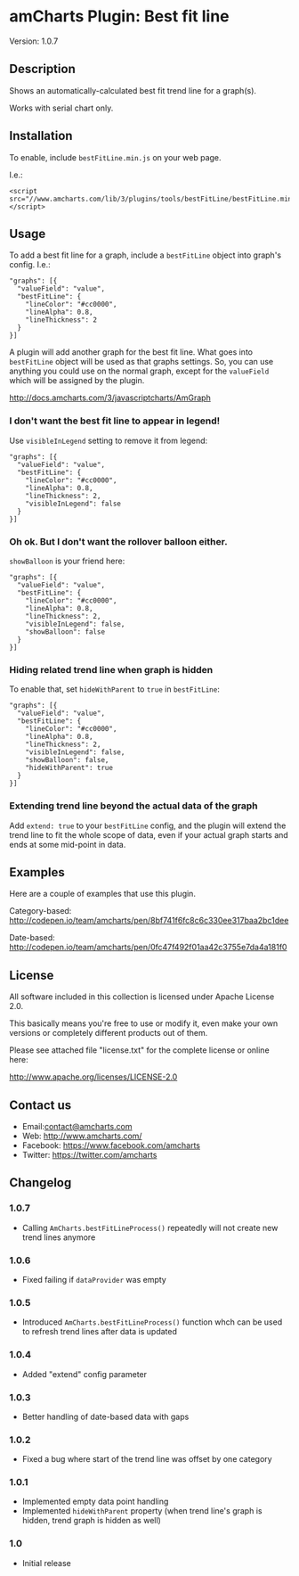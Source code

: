 # amCharts Plugin: Best fit line

Version: 1.0.7


## Description

Shows an automatically-calculated best fit trend line for a graph(s).

Works with serial chart only.

## Installation

To enable, include `bestFitLine.min.js` on your web page.

I.e.:

```
<script src="//www.amcharts.com/lib/3/plugins/tools/bestFitLine/bestFitLine.min.js"></script>
```

## Usage

To add a best fit line for a graph, include a `bestFitLine` object into graph's
config. I.e.:

```
"graphs": [{
  "valueField": "value",
  "bestFitLine": {
    "lineColor": "#cc0000",
    "lineAlpha": 0.8,
    "lineThickness": 2
  }
}]
```

A plugin will add another graph for the best fit line. What goes into 
`bestFitLine` object will be used as that graphs settings. So, you can use 
anything you could use on the normal graph, except for the `valueField` which 
will be assigned by the plugin.

http://docs.amcharts.com/3/javascriptcharts/AmGraph


### I don't want the best fit line to appear in legend!

Use `visibleInLegend` setting to remove it from legend:

```
"graphs": [{
  "valueField": "value",
  "bestFitLine": {
    "lineColor": "#cc0000",
    "lineAlpha": 0.8,
    "lineThickness": 2,
    "visibleInLegend": false
  }
}]
```

### Oh ok. But I don't want the rollover balloon either.

`showBalloon` is your friend here:

```
"graphs": [{
  "valueField": "value",
  "bestFitLine": {
    "lineColor": "#cc0000",
    "lineAlpha": 0.8,
    "lineThickness": 2,
    "visibleInLegend": false,
    "showBalloon": false
  }
}]
```

### Hiding related trend line when graph is hidden

To enable that, set `hideWithParent` to `true` in `bestFitLine`:

```
"graphs": [{
  "valueField": "value",
  "bestFitLine": {
    "lineColor": "#cc0000",
    "lineAlpha": 0.8,
    "lineThickness": 2,
    "visibleInLegend": false,
    "showBalloon": false,
    "hideWithParent": true
  }
}]
```

### Extending trend line beyond the actual data of the graph

Add `extend: true` to your `bestFitLine` config, and the plugin will extend the
trend line to fit the whole scope of data, even if your actual graph starts and 
ends at some mid-point in data.


## Examples

Here are a couple of examples that use this plugin.

Category-based:
http://codepen.io/team/amcharts/pen/8bf741f6fc8c6c330ee317baa2bc1dee

Date-based:
http://codepen.io/team/amcharts/pen/0fc47f492f01aa42c3755e7da4a181f0

## License

All software included in this collection is licensed under Apache License 2.0.

This basically means you're free to use or modify it, even make your own 
versions or completely different products out of them.

Please see attached file "license.txt" for the complete license or online here:

http://www.apache.org/licenses/LICENSE-2.0


## Contact us

* Email:contact@amcharts.com
* Web: http://www.amcharts.com/
* Facebook: https://www.facebook.com/amcharts
* Twitter: https://twitter.com/amcharts


## Changelog

### 1.0.7
* Calling `AmCharts.bestFitLineProcess()` repeatedly will not create new trend lines anymore

### 1.0.6
* Fixed failing if `dataProvider` was empty

### 1.0.5
* Introduced `AmCharts.bestFitLineProcess()` function whch can be used to refresh trend lines after data is updated

### 1.0.4
* Added "extend" config parameter

### 1.0.3
* Better handling of date-based data with gaps

### 1.0.2
* Fixed a bug where start of the trend line was offset by one category

### 1.0.1
* Implemented empty data point handling
* Implemented `hideWithParent` property (when trend line's graph is hidden, trend graph is hidden as well)

### 1.0
* Initial release